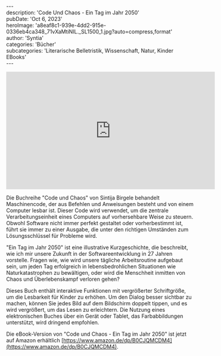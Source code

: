 \---  
description: 'Code Und Chaos - Ein Tag im Jahr 2050'  
pubDate: 'Oct 6, 2023'  
heroImage: 'a8eaf8c1-939e-4dd2-915e-0336eb4ca348_71vXaMtiNIL._SL1500_1.jpg?auto=compress,format'  
author: 'Syntia'  
categories: 'Bücher'  
subcategories: 'Literarische Belletristik, Wissenschaft, Natur, Kinder EBooks'  
\---  

<iframe width="560" height="315" src="https://www.youtube.com/embed/7M2ku1aAzHY?si=NYv50Ew-rJLZn2eY" title="YouTube video player" frameborder="0" allow="accelerometer; autoplay; clipboard-write; encrypted-media; gyroscope; picture-in-picture; web-share" allowfullscreen></iframe>

Die Buchreihe "Code und Chaos" von Sintija Birgele behandelt Maschinencode, der aus Befehlen und Anweisungen besteht und von einem Computer lesbar ist. Dieser Code wird verwendet, um die zentrale Verarbeitungseinheit eines Computers auf vorhersehbare Weise zu steuern. Obwohl Software nicht immer perfekt gestaltet oder vorherbestimmt ist, führt sie immer zu einer Ausgabe, die unter den richtigen Umständen zum Lösungsschlüssel für Probleme wird.

"Ein Tag im Jahr 2050" ist eine illustrative Kurzgeschichte, die beschreibt, wie ich mir unsere Zukunft in der Softwareentwicklung in 27 Jahren vorstelle. Fragen wie, wie wird unsere tägliche Arbeitsroutine aufgebaut sein, um jeden Tag erfolgreich in lebensbedrohlichen Situationen wie Naturkatastrophen zu bewältigen, oder wird die Menschheit inmitten von Chaos und Überlebenskampf verloren gehen?

Dieses Buch enthält interaktive Funktionen mit vergrößerter Schriftgröße, um die Lesbarkeit für Kinder zu erhöhen. Um den Dialog besser sichtbar zu machen, können Sie jedes Bild auf dem Bildschirm doppelt tippen, und es wird vergrößert, um das Lesen zu erleichtern. Die Nutzung eines elektronischen Buches über ein Gerät oder Tablet, das Farbabbildungen unterstützt, wird dringend empfohlen.

Die eBook-Version von "Code und Chaos - Ein Tag im Jahr 2050" ist jetzt auf Amazon erhältlich [https://www.amazon.de/dp/B0CJQMCDM4](https://www.amazon.de/dp/B0CJQMCDM4).